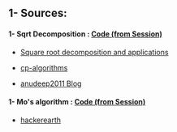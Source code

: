 
## 1- Sources:

#### 1- Sqrt Decomposition : [Code (from Session)](Juniors%20Phase%202/Codes/SQRT_decom.cpp)

* [Square root decomposition and applications](https://codeforces.com/blog/entry/83248)

* [cp-algorithms](https://cp-algorithms.com/data_structures/sqrt_decomposition.html)

* [anudeep2011 Blog](https://blog.anudeep2011.com/mos-algorithm)

#### 1- Mo's algorithm : [Code (from Session)](Juniors%20Phase%202/Codes/Mo.cpp)

* [hackerearth](https://www.hackerearth.com/practice/notes/mos-algorithm/#:~:text=Mo's%20algorithm%20is%20a%20generic,R%5D%20as%20its%20argument.)
